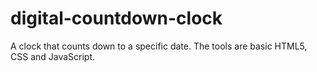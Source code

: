 # digital-countdown-clock
A clock that counts down to a specific date. The tools are basic HTML5, CSS and JavaScript.
